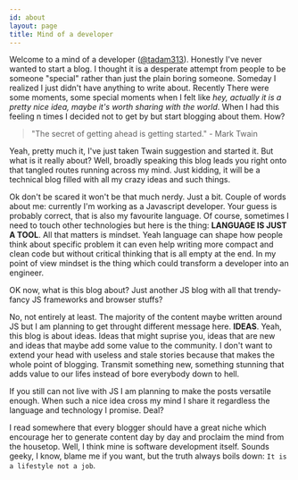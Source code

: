 ```yaml
---
id: about
layout: page
title: Mind of a developer
---
```


Welcome to a mind of a developer ([@tadam313](http://twitter.com/tadam313)). Honestly I've never wanted to start a blog. I thought it is a desperate attempt from people to be someone "special" rather than just the plain boring someone. Someday I realized I just didn't have anything to write about. Recently There were some moments, some special moments when I felt like *hey, actually it is a pretty nice idea, maybe it's worth sharing with the world*. When I had this feeling n times I decided not to get by but start blogging about them. How?

> "The secret of getting ahead is getting started." - Mark Twain

Yeah, pretty much it, I've just taken Twain suggestion and started it. But what is it really about? Well, broadly speaking this blog leads you right onto that tangled routes running across my mind. Just kidding, it will be a technical blog filled with all my crazy ideas and such things.


Ok don't be scared it won't be that much nerdy. Just a bit. Couple of words about me: currently I'm working as a Javascript developer. Your guess is probably correct, that is also my favourite language. Of course, sometimes I need to touch other technologies but here is the thing: **LANGUAGE IS JUST A TOOL**. All that matters is mindset. Yeah language can shape how people think about specific problem it can even help writing more compact and clean code but without critical thinking that is all empty at the end. In my point of view mindset is the thing which could transform a developer into an engineer.

OK now, what is this blog about? Just another JS blog with all that trendy-fancy JS frameworks and browser stuffs?

No, not entirely at least. The majority of the content maybe written around JS but I am planning to get throught different message here. **IDEAS**. Yeah, this blog is about ideas. Ideas that might suprise you, ideas that are new and ideas that maybe add some value to the community. I don't want to extend your head with useless and stale stories because that makes the whole point of blogging. Transmit something new, something stunning that adds value to our lifes instead of bore everybody down to hell.


If you still can not live with JS I am planning to make the posts versatile enough. When such a nice idea cross my mind I share it regardless the language and technology I promise. Deal?

I read somewhere that every blogger should have a great niche which encourage her to generate content day by day and proclaim the mind from the housetop. Well, I think mine is software development itself. Sounds geeky, I know, blame me if you want, but the truth always boils down: `It is a lifestyle not a job`.